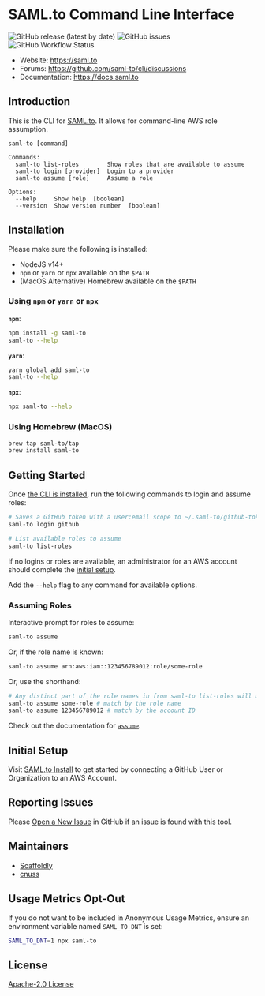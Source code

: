 # SAML.to Command Line Interface

![GitHub release (latest by date)](https://img.shields.io/github/v/release/saml-to/cli?label=version) ![GitHub issues](https://img.shields.io/github/issues/saml-to/cli) ![GitHub Workflow Status](https://img.shields.io/github/workflow/status/saml-to/cli/Push%20to%20Main)

- Website: https://saml.to
- Forums: https://github.com/saml-to/cli/discussions
- Documentation: https://docs.saml.to

## Introduction

This is the CLI for [SAML.to](https://saml.to). It allows for command-line AWS role assumption.

```
saml-to [command]

Commands:
  saml-to list-roles        Show roles that are available to assume
  saml-to login [provider]  Login to a provider
  saml-to assume [role]     Assume a role

Options:
  --help     Show help  [boolean]
  --version  Show version number  [boolean]
```

## Installation

Please make sure the following is installed:

- NodeJS v14+
- `npm` or `yarn` or `npx` avaliable on the `$PATH`
- (MacOS Alternative) Homebrew available on the `$PATH`

### Using `npm` or `yarn` or `npx`

**`npm`**:

```bash
npm install -g saml-to
saml-to --help
```

**`yarn`**:

```bash
yarn global add saml-to
saml-to --help
```

**`npx`**:

```bash
npx saml-to --help
```

### Using Homebrew (MacOS)

```bash
brew tap saml-to/tap
brew install saml-to
```

## Getting Started

Once [the CLI is installed](#installation), run the following commands to login and assume roles:

```bash
# Saves a GitHub token with a user:email scope to ~/.saml-to/github-token.json
saml-to login github
```

```bash
# List available roles to assume
saml-to list-roles
```

If no logins or roles are available, an administrator for an AWS account should complete the [initial setup](#Initial-Setup).

Add the `--help` flag to any command for available options.

### Assuming Roles

Interactive prompt for roles to assume:

```bash
saml-to assume
```

Or, if the role name is known:

```bash
saml-to assume arn:aws:iam::123456789012:role/some-role
```

Or, use the shorthand:

```bash
# Any distinct part of the role names in from saml-to list-roles will match
saml-to assume some-role # match by the role name
saml-to assume 123456789012 # match by the account ID
```

Check out the documentation for [`assume`](https://docs.saml.to/usage/cli/assume).

## Initial Setup

Visit [SAML.to Install](https://saml.to/install) to get started by connecting a GitHub User or Organization to an AWS Account.

## Reporting Issues

Please [Open a New Issue](https://github.com/saml-to/cli/issues/new/choose) in GitHub if an issue is found with this tool.

## Maintainers

- [Scaffoldly](https://github.com/scaffoldly)
- [cnuss](https://github.com/cnuss)

## Usage Metrics Opt-Out

If you do not want to be included in Anonymous Usage Metrics, ensure an environment variable named `SAML_TO_DNT` is set:

```bash
SAML_TO_DNT=1 npx saml-to
```

## License

[Apache-2.0 License](LICENSE)
